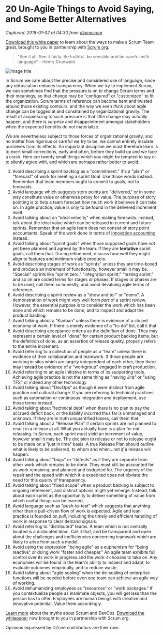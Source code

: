 # 20 Un-Agile Things to Avoid Saying, and Some Better Alternatives

_Captured: 2018-01-02 at 04:30 from [dzone.com](https://dzone.com/articles/20-unagile-things-to-avoid-saying-and-some-better?edition=347148&utm_source=Daily%20Digest&utm_medium=email&utm_campaign=Daily%20Digest%202018-01-01)_

[Download this white paper](https://dzone.com/go?i=150025&u=https%3A%2F%2Fwww.scrum.org%2FAbout%2FAll-Articles%2FarticleType%2FArticleView%2FarticleId%2F1029%2FCharacteristics-of-a-Great-Scrum-Team%3Futm_source%3DDZone%26utm_medium%3DArticle%26utm_campaign%3DGreatScrumTeam) to learn about the ways to make a Scrum Team great, brought to you in partnership with [Scrum.org](https://dzone.com/go?i=150025&u=https%3A%2F%2Fwww.scrum.org%2FAbout%2FAll-Articles%2FarticleType%2FArticleView%2FarticleId%2F1029%2FCharacteristics-of-a-Great-Scrum-Team%3Futm_source%3DDZone%26utm_medium%3DArticle%26utm_campaign%3DGreatScrumTeam).

> "See it all. See it fairly. Be truthful, be sensible and be careful with language" \- Henry Grunwald

![Image title](https://upload.wikimedia.org/wikipedia/en/0/07/Fury_from_the_Deep.JPG)

In Scrum we care about the precise and considered use of language, since any obfuscation reduces transparency. When we try to implement Scrum, we can sometimes find that the pressure is on to change Scrum terms and their meanings, so that change may be "configured" or "customized" to fit the organization. Scrum terms of reference can become bent and twisted around those existing contours, and the way we even _think_ about agile change can be tugged at and constrained by organizational gravity. The result of acquiescing to such pressure is that little change may actually happen, and there is surprise and disappointment amongst stakeholders when the expected benefits do not materialize.

We are nevertheless subject to those forces of organizational gravity, and no matter how rigorous or careful we try to be, we cannot entirely insulate ourselves from its effects. An important discipline we must therefore learn is to exert small corrections, early and often, before they build up and we face a crash. Here are twenty small things which you might be tempted to say or to silently agree with, and which are perhaps rather better to avoid.

  1. Avoid describing a sprint backlog as a "commitment." It's a "plan" or "forecast" of work for meeting a sprint Goal. Use those words instead. Remember that team members ought to commit to goals, not to forecasts.
  2. Avoid language which suggests story points are "delivered," or in some way constitute value or otherwise proxy for value. The purpose of story pointing is to help a team forecast how much work it believes it can take on. In agile practice, value is only to be found in the delivered increment itself.
  3. Avoid talking about an "ideal velocity" when making forecasts. Instead, talk about the ideal value which can be released in current and future sprints. Remember that an agile team does not consist of story point accountants. Speak of the work done in terms of [innovation accounting](http://lexicon.ft.com/Term?term=innovation-accounting) instead.
  4. Avoid talking about "sprint goals" when those supposed goals have not yet been planned and agreed by the team. If they are **tentative** sprint goals, call them that. During refinement, discuss how well they might align to features and minimum viable products.
  5. Avoid describing stages of work as "sprints" unless they are time-boxed and produce an increment of functionality, however small it may be. "Special" sprints like "sprint zero," "integration sprint," "testing sprint," and so on are coded terms for stages or phases. If stages or phases are to be used, call them so honestly, and avoid devaluing agile terms of reference.
  6. Avoid describing a sprint review as a "show and tell" or "demo". A demonstration of work might very well form _part_ of a sprint review. However, the essential purpose is to consider the work which has been done and which remains to be done, and to inspect and adapt the product backlog.
  7. Avoid talking about a "Kanban" unless there is evidence of a closed economy of work. If there is merely evidence of a "to-do" list, call it that.
  8. Avoid describing acceptance criteria as the _definition_ of done. They may represent a certain level of "done" for certain product backlog items, but the definition of done, as an assertion of release quality, properly refers to the entire increment.
  9. Avoid referring to a collection of people as a "team" unless there is evidence of their collaboration and teamwork. If those people are working in silos which are largely independent of each other, then there may instead be evidence of a "workgroup" engaged in craft production.
  10. Avoid referring to an agile initiative in terms of its supporting tools. Achieving agile practice is not the same thing as "having Jira" or "using TFS" or indeed any other technology.
  11. Avoid talking about "DevOps" as though it were distinct from agile practice and cultural change. If you are referring to technical practices such as automation or continuous integration and deployment, use those terms instead.
  12. Avoid talking about "technical debt" when there is no plan to pay the accrued deficit back, or the liability incurred thus far is unmanaged and unknown. If they are in truth unquantified losses, call them that.
  13. Avoid talking about a "Release Plan" if certain sprints are not planned to result in a release at all. What you actually have is a plan for _not_ releasing. In Scrum, each sprint must yield an increment of value, however small it may be. The decision to release or not to release ought to be made on a "just in time" basis. A true Release Plan should outline what is likely to be delivered, to whom and when...not _if_ a release will happen.
  14. Avoid talking about "bugs" or "defects" as if they are separate from other work which remains to be done. They must still be accounted for as work remaining, and planned and budgeted for. The urgency of the repair and the speed with which it is expedited does not obviate the need for this quality of transparency.
  15. Avoid talking about "fixed scope" when a product backlog is subject to ongoing refinement, and distinct options might yet emerge. Instead, talk about each sprint as the opportunity to deliver something of value from which useful things can be learned.
  16. Avoid language such as "push-to-test" which suggests that anything other than a pull-driven flow of work is expected. Agile and lean practice is founded on _pull_, including the timely and efficient handling of work in response to clear demand signals.
  17. Avoid referring to "distributed" teams. A team which is not centrally located is a dislocated team. Call it that, and be transparent and open about the challenges and inefficiencies concerning teamwork which are likely to arise from such a model.
  18. Avoid using the expression "being agile" as a euphemism for "being reactive" or doing work "faster and cheaper." An agile team exhibits full control over its work in progress and the work it chooses to take on. Any economies will be found in the team's ability to inspect and adapt, to evaluate outcomes empirically, and to reduce waste.
  19. Avoid talking about "agile scaling" when the de-scaling of enterprise functions will be needed before even one team can achieve an agile way of working.
  20. Avoid dehumanizing employees as "resources" or "work packages." If you contextualize people as inanimate objects, you will get less than the person has to offer. Employees are human beings with creative and innovative potential. Value them accordingly.

[Learn more](https://dzone.com/go?i=259322&u=https%3A%2F%2Fwww.scrum.org%2Fresources%2Fconvergence-scrum-and-devops%3Futm_source%3Ddzone%26utm_medium%3Ddevops) about the myths about Scrum and DevOps. [Download the whitepaper](https://dzone.com/go?i=259322&u=https%3A%2F%2Fwww.scrum.org%2Fresources%2Fconvergence-scrum-and-devops%3Futm_source%3Ddzone%26utm_medium%3Ddevops) now brought to you in partnership with Scrum.org.

Opinions expressed by DZone contributors are their own.

